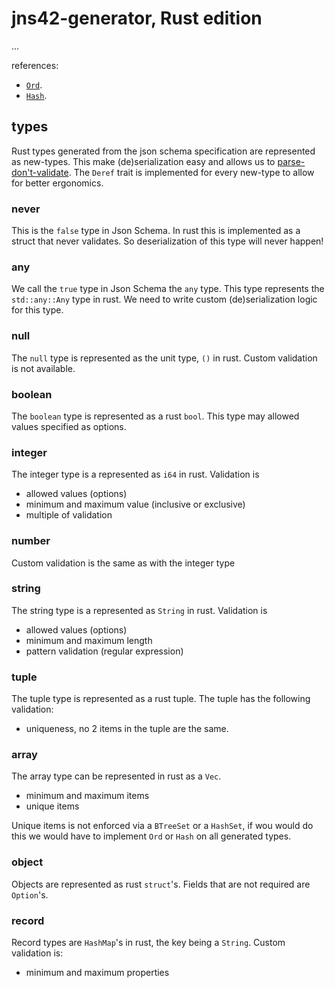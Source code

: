# jns42-generator, Rust edition

...

references:

-   [`Ord`](https://doc.rust-lang.org/std/cmp/trait.Ord.html).
-   [`Hash`](https://doc.rust-lang.org/std/hash/index.html).

## types

Rust types generated from the json schema specification are represented as new-types. This make (de)serialization easy and allows us to [parse-don't-validate](https://lexi-lambda.github.io/blog/2019/11/05/parse-don-t-validate/). The `Deref` trait is implemented for every new-type to allow for better ergonomics.

### never

This is the `false` type in Json Schema. In rust this is implemented as a struct that never validates. So deserialization of this type will never happen!

### any

We call the `true` type in Json Schema the `any` type. This type represents the `std::any::Any` type in rust. We need to write custom (de)serialization logic for this type.

### null

The `null` type is represented as the unit type, `()` in rust. Custom validation is not available.

### boolean

The `boolean` type is represented as a rust `bool`. This type may allowed values specified as options.

### integer

The integer type is a represented as `i64` in rust. Validation is

-   allowed values (options)
-   minimum and maximum value (inclusive or exclusive)
-   multiple of validation

### number

Custom validation is the same as with the integer type

### string

The string type is a represented as `String` in rust. Validation is

-   allowed values (options)
-   minimum and maximum length
-   pattern validation (regular expression)

### tuple

The tuple type is represented as a rust tuple. The tuple has the following validation:

-   uniqueness, no 2 items in the tuple are the same.

### array

The array type can be represented in rust as a `Vec`.

-   minimum and maximum items
-   unique items

Unique items is not enforced via a `BTreeSet` or a `HashSet`, if wou would do this we would have to implement `Ord` or `Hash` on all generated types.

### object

Objects are represented as rust `struct`'s. Fields that are not required are `Option`'s.

### record

Record types are `HashMap`'s in rust, the key being a `String`. Custom validation is:

-   minimum and maximum properties
